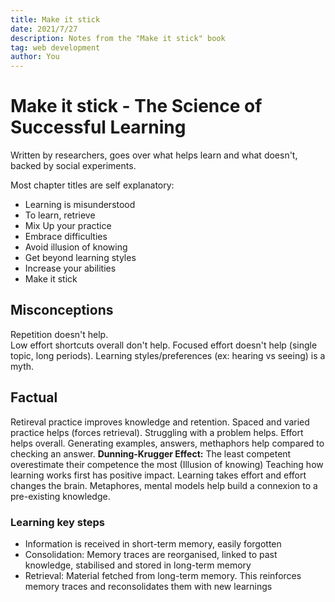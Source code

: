 ```yaml
---
title: Make it stick
date: 2021/7/27
description: Notes from the "Make it stick" book
tag: web development
author: You
---
```


# Make it stick - The Science of Successful Learning

Written by researchers, goes over what helps learn and what doesn't, backed by social experiments.

Most chapter titles are self explanatory:

- Learning is misunderstood
- To learn, retrieve
- Mix Up your practice
- Embrace difficulties
- Avoid illusion of knowing
- Get beyond learning styles
- Increase your abilities
- Make it stick

## Misconceptions

Repetition doesn't help.  
Low effort shortcuts overall don't help.
Focused effort doesn't help (single topic, long periods).
Learning styles/preferences (ex: hearing vs seeing) is a myth.

## Factual

Retireval practice improves knowledge and retention.
Spaced and varied practice helps (forces retrieval).
Struggling with a problem helps.
Effort helps overall. Generating examples, answers, methaphors help compared to checking an answer.
**Dunning-Krugger Effect:** The least competent overestimate their competence the most (Illusion of knowing)
Teaching how learning works first has positive impact.
Learning takes effort and effort changes the brain.
Metaphores, mental models help build a connexion to a pre-existing knowledge.

### Learning key steps

- Information is received in short-term memory, easily forgotten
- Consolidation: Memory traces are reorganised, linked to past knowledge, stabilised and stored in long-term memory
- Retrieval: Material fetched from long-term memory. This reinforces memory traces and reconsolidates them with new learnings
